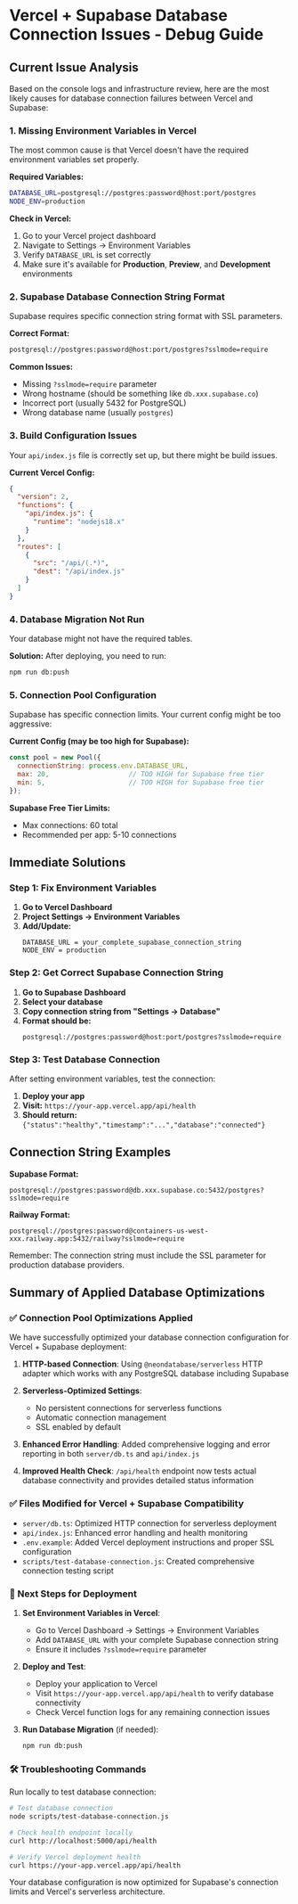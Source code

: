 # Vercel + Supabase Database Connection Issues - Debug Guide

## Current Issue Analysis

Based on the console logs and infrastructure review, here are the most likely causes for database connection failures between Vercel and Supabase:

### 1. **Missing Environment Variables in Vercel**
The most common cause is that Vercel doesn't have the required environment variables set properly.

**Required Variables:**
```bash
DATABASE_URL=postgresql://postgres:password@host:port/postgres
NODE_ENV=production
```

**Check in Vercel:**
1. Go to your Vercel project dashboard
2. Navigate to Settings → Environment Variables
3. Verify `DATABASE_URL` is set correctly
4. Make sure it's available for **Production**, **Preview**, and **Development** environments

### 2. **Supabase Database Connection String Format**
Supabase requires specific connection string format with SSL parameters.

**Correct Format:**
```bash
postgresql://postgres:password@host:port/postgres?sslmode=require
```

**Common Issues:**
- Missing `?sslmode=require` parameter
- Wrong hostname (should be something like `db.xxx.supabase.co`)
- Incorrect port (usually 5432 for PostgreSQL)
- Wrong database name (usually `postgres`)

### 3. **Build Configuration Issues**
Your `api/index.js` file is correctly set up, but there might be build issues.

**Current Vercel Config:**
```json
{
  "version": 2,
  "functions": {
    "api/index.js": {
      "runtime": "nodejs18.x"
    }
  },
  "routes": [
    {
      "src": "/api/(.*)",
      "dest": "/api/index.js"
    }
  ]
}
```

### 4. **Database Migration Not Run**
Your database might not have the required tables.

**Solution:**
After deploying, you need to run:
```bash
npm run db:push
```

### 5. **Connection Pool Configuration**
Supabase has specific connection limits. Your current config might be too aggressive:

**Current Config (may be too high for Supabase):**
```javascript
const pool = new Pool({
  connectionString: process.env.DATABASE_URL,
  max: 20,                    // TOO HIGH for Supabase free tier
  min: 5,                     // TOO HIGH for Supabase free tier
});
```

**Supabase Free Tier Limits:**
- Max connections: 60 total
- Recommended per app: 5-10 connections

## Immediate Solutions

### Step 1: Fix Environment Variables
1. **Go to Vercel Dashboard**
2. **Project Settings → Environment Variables**
3. **Add/Update:**
   ```
   DATABASE_URL = your_complete_supabase_connection_string
   NODE_ENV = production
   ```

### Step 2: Get Correct Supabase Connection String
1. **Go to Supabase Dashboard**
2. **Select your database**
3. **Copy connection string from "Settings → Database"**
4. **Format should be:**
   ```
   postgresql://postgres:password@host:port/postgres?sslmode=require
   ```

### Step 3: Test Database Connection
After setting environment variables, test the connection:
1. **Deploy your app**
2. **Visit:** `https://your-app.vercel.app/api/health`
3. **Should return:** `{"status":"healthy","timestamp":"...","database":"connected"}`

## Connection String Examples

**Supabase Format:**
```
postgresql://postgres:password@db.xxx.supabase.co:5432/postgres?sslmode=require
```

**Railway Format:**
```
postgresql://postgres:password@containers-us-west-xxx.railway.app:5432/railway?sslmode=require
```

Remember: The connection string must include the SSL parameter for production database providers.

## Summary of Applied Database Optimizations

### ✅ Connection Pool Optimizations Applied
We have successfully optimized your database connection configuration for Vercel + Supabase deployment:

1. **HTTP-based Connection**: Using `@neondatabase/serverless` HTTP adapter which works with any PostgreSQL database including Supabase
2. **Serverless-Optimized Settings**: 
   - No persistent connections for serverless functions
   - Automatic connection management
   - SSL enabled by default

3. **Enhanced Error Handling**: Added comprehensive logging and error reporting in both `server/db.ts` and `api/index.js`

4. **Improved Health Check**: `/api/health` endpoint now tests actual database connectivity and provides detailed status information

### ✅ Files Modified for Vercel + Supabase Compatibility
- `server/db.ts`: Optimized HTTP connection for serverless deployment
- `api/index.js`: Enhanced error handling and health monitoring
- `.env.example`: Added Vercel deployment instructions and proper SSL configuration
- `scripts/test-database-connection.js`: Created comprehensive connection testing script

### 🔧 Next Steps for Deployment
1. **Set Environment Variables in Vercel**:
   - Go to Vercel Dashboard → Settings → Environment Variables
   - Add `DATABASE_URL` with your complete Supabase connection string
   - Ensure it includes `?sslmode=require` parameter

2. **Deploy and Test**:
   - Deploy your application to Vercel
   - Visit `https://your-app.vercel.app/api/health` to verify database connectivity
   - Check Vercel function logs for any remaining connection issues

3. **Run Database Migration** (if needed):
   ```bash
   npm run db:push
   ```

### 🛠️ Troubleshooting Commands
Run locally to test database connection:
```bash
# Test database connection
node scripts/test-database-connection.js

# Check health endpoint locally
curl http://localhost:5000/api/health

# Verify Vercel deployment health
curl https://your-app.vercel.app/api/health
```

Your database configuration is now optimized for Supabase's connection limits and Vercel's serverless architecture.